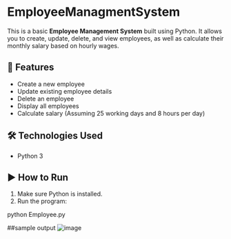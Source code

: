 # EmployeeManagmentSystem

This is a basic **Employee Management System** built using Python. It allows you to create, update, delete, and view employees, as well as calculate their monthly salary based on hourly wages.

## 🚀 Features

- Create a new employee
- Update existing employee details
- Delete an employee
- Display all employees
- Calculate salary (Assuming 25 working days and 8 hours per day)

## 🛠️ Technologies Used

- Python 3

## ▶️ How to Run

1. Make sure Python is installed.
2. Run the program:

python Employee.py



##sample output
![image](https://github.com/user-attachments/assets/27f14471-60e4-413f-80ba-814fb269566a)
